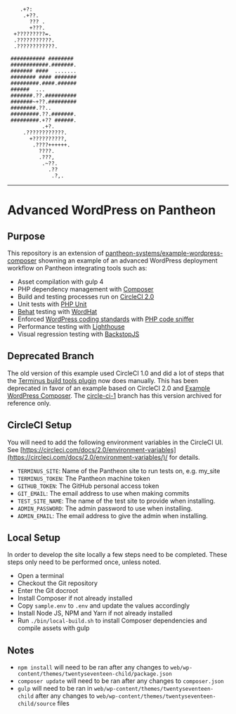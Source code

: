 ```
    .+?:
     .+??.
       ??? .
       +???.
  +?????????=.
  .???????????.
  .????????????.

 ########### ########
 ############.#######.
 ####### ####  .......
 ######## #### #######
 #########.####.######
 ######  ...
 #######.??.##########
 #######~+??.#########
 ########.??..
 #########.??.#######.
 #########.+?? ######.
           .+?.
     .????????????.
       +??????????,
        .????++++++.
          ????.
          .???,
           .~??.
             .??
              .?,.
```
---
# Advanced WordPress on Pantheon

## Purpose
This repository is an extension of [pantheon-systems/example-wordpress-composer](https://github.com/pantheon-systems/example-wordpress-composer/) 
showning an example of an advanced WordPress 
deployment workflow on Pantheon integrating tools such as:
* Asset compilation with gulp 4
* PHP dependency management with [Composer](https://getcomposer.org/)
* Build and testing processes run on [CircleCI 2.0](https://circleci.com/)
* Unit tests with [PHP Unit](https://phpunit.de/)
* [Behat](http://behat.org/en/latest/) testing with [WordHat](https://github.com/paulgibbs/behat-wordpress-extension/)
* Enforced [WordPress coding standards](https://github.com/WordPress-Coding-Standards/WordPress-Coding-Standards) with [PHP code sniffer](https://github.com/squizlabs/PHP_CodeSniffer)
* Performance testing with [Lighthouse](https://developers.google.com/web/tools/lighthouse/)
* Visual regression testing with [BackstopJS](https://github.com/garris/BackstopJS/)

## Deprecated Branch
The old version of this example used CircleCI 1.0 and did a lot of steps that the [Terminus build tools plugin](https://github.com/pantheon-systems/terminus-build-tools-plugin/) now does manually. This has been deprecated in favor of an example based on CircleCI 2.0 and [Example WordPress Composer](https://github.com/pantheon-systems/example-wordpress-composer/). The [circle-ci-1](https://github.com/ataylorme/Advanced-WordPress-on-Pantheon/tree/circle-ci-1) branch has this version archived for reference only.

## CircleCI Setup
You will need to add the following environment variables in the CircleCI UI. See [https://circleci.com/docs/2.0/environment-variables](https://circleci.com/docs/2.0/environment-variables/)/ for details.

* `TERMINUS_SITE`:  Name of the Pantheon site to run tests on, e.g. my_site
* `TERMINUS_TOKEN`: The Pantheon machine token
* `GITHUB_TOKEN`:   The GitHub personal access token
* `GIT_EMAIL`:      The email address to use when making commits
* `TEST_SITE_NAME`: The name of the test site to provide when installing.
* `ADMIN_PASSWORD`: The admin password to use when installing.
* `ADMIN_EMAIL`:    The email address to give the admin when installing.

## Local Setup
In order to develop the site locally a few steps need to be completed. 
These steps only need to be performed once, unless noted. 

* Open a terminal
* Checkout the Git repository
* Enter the Git docroot
* Install Composer if not already installed
* Copy `sample.env` to `.env` and update the values accordingly
* Install Node JS, NPM and Yarn if not already installed
* Run `./bin/local-build.sh` to install Composer dependencies and compile assets with gulp

## Notes
* `npm install` will need to be ran after any changes to `web/wp-content/themes/twentyseventeen-child/package.json` 
* `composer update` will need to be ran after any changes to `composer.json`
* `gulp` will need to be ran in `web/wp-content/themes/twentyseventeen-child` after any changes to `web/wp-content/themes/twentyseventeen-child/source` files
